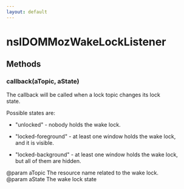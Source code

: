 ```yaml
---
layout: default
---
```


# nsIDOMMozWakeLockListener #

## Methods ##

### callback(aTopic, aState) ###
  
The callback will be called when a lock topic changes its lock  
state.  
  
Possible states are:  
  
 - "unlocked" - nobody holds the wake lock.  
  
 - "locked-foreground" - at least one window holds the wake lock,  
   and it is visible.  
  
 - "locked-background" - at least one window holds the wake lock,  
   but all of them are hidden.  
  
@param aTopic The resource name related to the wake lock.  
@param aState The wake lock state  
  
